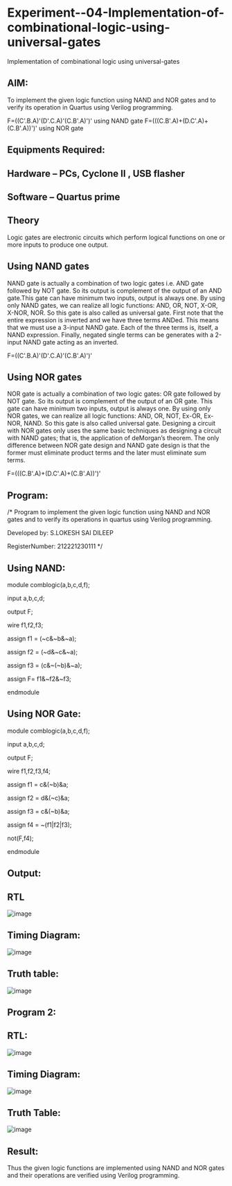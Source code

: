 # Experiment--04-Implementation-of-combinational-logic-using-universal-gates
Implementation of combinational logic using universal-gates
 
## AIM:
To implement the given logic function using NAND and NOR gates and to verify its operation in Quartus using Verilog programming.

F=((C'.B.A)'(D'.C.A)'(C.B'.A)')' using NAND gate
F=(((C.B'.A)+(D.C'.A)+(C.B'.A))')' using NOR gate
## Equipments Required:
## Hardware – PCs, Cyclone II , USB flasher
## Software – Quartus prime


## Theory
Logic gates are electronic circuits which perform logical functions on one or more inputs to produce one output. 

## Using NAND gates
NAND gate is actually a combination of two logic gates i.e. AND gate followed by NOT gate. So its output is complement of the output of an AND gate.This gate can have minimum two inputs, output is always one. By using only NAND gates, we can realize all logic functions: AND, OR, NOT, X-OR, X-NOR, NOR. So this gate is also called as universal gate. First note that the entire expression is inverted and we have three terms ANDed. This means that we must use a 3-input NAND gate. Each of the three terms is, itself, a NAND expression. Finally, negated single terms can be generates with a 2-input NAND gate acting as an inverted.

F=((C'.B.A)'(D'.C.A)'(C.B'.A)')'

## Using NOR gates
NOR gate is actually a combination of two logic gates: OR gate followed by NOT gate. So its output is complement of the output of an OR gate. This gate can have minimum two inputs, output is always one. By using only NOR gates, we can realize all logic functions: AND, OR, NOT, Ex-OR, Ex-NOR, NAND. So this gate is also called universal gate. Designing a circuit with NOR gates only uses the same basic techniques as designing a circuit with NAND gates; that is, the application of deMorgan’s theorem. The only difference between NOR gate design and NAND gate design is that the former must eliminate product terms and the later must eliminate sum terms.

F=(((C.B'.A)+(D.C'.A)+(C.B'.A))')'

## Program:
/*
Program to implement the given logic function using NAND and NOR gates and to verify its operations in quartus using Verilog programming.

Developed by: S.LOKESH SAI DILEEP

RegisterNumber: 212221230111 
*/

## Using NAND:

module comblogic(a,b,c,d,f);

input a,b,c,d;

output F;

wire f1,f2,f3;

assign f1 = (~c&~b&~a);

assign f2 = (~d&~c&~a);

assign f3 = (c&~(~b)&~a);

assign F= f1&~f2&~f3;

endmodule

## Using NOR Gate:

module comblogic(a,b,c,d,f);

input a,b,c,d;

output F;

wire f1,f2,f3,f4;

assign f1 = c&(~b)&a;

assign f2 = d&(~c)&a;

assign f3 = c&(~b)&a;

assign f4 = ~(f1|f2|f3);

not(F,f4);

endmodule

## Output:
## RTL
![image](https://user-images.githubusercontent.com/94883079/201469075-35f41fcd-b7b5-4304-8268-48a8e5dacf18.png)

## Timing Diagram:
![image](https://user-images.githubusercontent.com/94883079/201469092-9642828e-3cbe-4c0c-968d-2609ccce78bb.png)

## Truth table:

![image](https://user-images.githubusercontent.com/94883079/201469130-6c898a4d-f9af-4508-a11e-76dbb39937ce.png)

## Program 2:
## RTL:
![image](https://user-images.githubusercontent.com/94883079/201469186-55f3d37a-10e2-468c-ae98-820894c6ced6.png)

## Timing Diagram:
![image](https://user-images.githubusercontent.com/94883079/201469200-e6933889-9504-490e-bb03-b96d6a9bbda2.png)

## Truth Table:
![image](https://user-images.githubusercontent.com/94883079/201469223-7332823a-a25c-4723-acf8-d6311e86a9ed.png)

## Result:
Thus the given logic functions are implemented using NAND and NOR gates and their operations are verified using Verilog programming.
